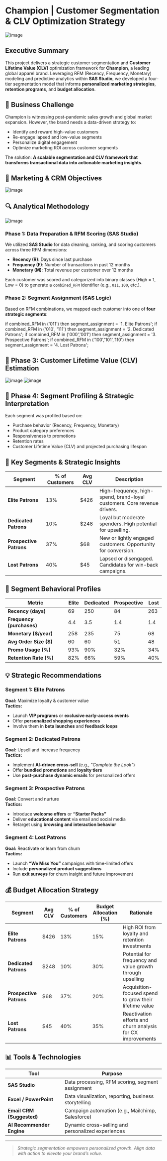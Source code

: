 # Champion | Customer Segmentation & CLV Optimization Strategy
![image](https://github.com/user-attachments/assets/5dc8e8ad-0d9e-442d-8cfb-c1ee1788419b)

## Executive Summary

This project delivers a strategic customer segmentation and **Customer Lifetime Value (CLV)** optimization framework for **Champion**, a leading global apparel brand. Leveraging RFM (Recency, Frequency, Monetary) modeling and predictive analytics within **SAS Studio**, we developed a four-tier segmentation model that informs **personalized marketing strategies**, **retention programs**, and **budget allocation**.

## 🏢 Business Challenge

Champion is witnessing post-pandemic sales growth and global market expansion. However, the brand needs a data-driven strategy to:

- Identify and reward high-value customers
- Re-engage lapsed and low-value segments
- Personalize digital engagement
- Optimize marketing ROI across customer segments

The solution: **A scalable segmentation and CLV framework that transforms transactional data into actionable marketing insights.**

## 🎯 Marketing & CRM Objectives

![image](https://github.com/user-attachments/assets/6ae27a93-e477-41ee-8fb5-80d7f838bf05)


## 🔍 Analytical Methodology

![image](https://github.com/user-attachments/assets/fc86bb23-69f8-4c13-b9a0-280d3e0a3905)


### Phase 1: Data Preparation & RFM Scoring (SAS Studio)

We utilized **SAS Studio** for data cleaning, ranking, and scoring customers across three RFM dimensions:

- **Recency (R)**: Days since last purchase
- **Frequency (F)**: Number of transactions in past 12 months
- **Monetary (M)**: Total revenue per customer over 12 months

Each customer was scored and categorized into binary classes (High = 1, Low = 0) to generate a `combined_RFM` identifier (e.g., `011`, `100`, etc.).

### Phase 2: Segment Assignment (SAS Logic)

Based on RFM combinations, we mapped each customer into one of **four strategic segments**:

if combined_RFM in ('011') then segment_assignment = '1. Elite Patrons';
if combined_RFM in ('010', '111') then segment_assignment = '2. Dedicated Patrons';
if combined_RFM in ('000','001') then segment_assignment = '3. Prospective Patrons';
if combined_RFM in ('100','101','110') then segment_assignment = '4. Lost Patrons';

## 📐 Phase 3: Customer Lifetime Value (CLV) Estimation

![image](https://github.com/user-attachments/assets/4588a5a1-705b-4f3e-98b5-10c0483b3bf0)
![image](https://github.com/user-attachments/assets/57ebbd2f-9f5d-4e37-9a3b-41a68fc92100)

## 🧮 Phase 4: Segment Profiling & Strategic Interpretation

Each segment was profiled based on:

- Purchase behavior (Recency, Frequency, Monetary)
- Product category preferences
- Responsiveness to promotions
- Retention rates
- Customer Lifetime Value (CLV) and projected purchasing lifespan

## 🧩 Key Segments & Strategic Insights

| Segment             | % of Customers | Avg CLV | Description                                                                  |
|---------------------|----------------|---------|------------------------------------------------------------------------------|
| **Elite Patrons**    | 13%            | $426    | High-frequency, high-spend, brand-loyal customers. Core revenue drivers.     |
| **Dedicated Patrons**| 10%            | $248    | Loyal but moderate spenders. High potential for upselling.                   |
| **Prospective Patrons**| 37%         | $68     | New or lightly engaged customers. Opportunity for conversion.                |
| **Lost Patrons**     | 40%            | $45     | Lapsed or disengaged. Candidates for win-back campaigns.                     |


## 🧬 Segment Behavioral Profiles

| Metric                     | Elite | Dedicated | Prospective | Lost |
|----------------------------|-------|-----------|-------------|------|
| **Recency (days)**         | 69    | 250       | 84          | 263  |
| **Frequency (purchases)**  | 4.4   | 3.5       | 1.4         | 1.4  |
| **Monetary ($/year)**      | 258   | 235       | 75          | 68   |
| **Avg Order Size ($)**     | 60    | 60        | 51          | 48   |
| **Promo Usage (%)**        | 93%   | 90%       | 32%         | 34%  |
| **Retention Rate (%)**     | 82%   | 66%       | 59%         | 40%  |


## 💡 Strategic Recommendations

### **Segment 1: Elite Patrons**
**Goal:** Maximize loyalty & customer value  
**Tactics:**
- Launch **VIP programs** or **exclusive early-access events**
- Offer **personalized shopping experiences**
- Involve them in **beta launches** and **feedback loops**

### **Segment 2: Dedicated Patrons**
**Goal:** Upsell and increase frequency  
**Tactics:**
- Implement **AI-driven cross-sell** (e.g., *"Complete the Look"*)
- Offer **bundled promotions** and **loyalty tiers**
- Use **post-purchase dynamic emails** for personalized offers

### **Segment 3: Prospective Patrons**
**Goal:** Convert and nurture  
**Tactics:**
- Introduce **welcome offers** or **“Starter Packs”**
- Deliver **educational content** via email and social media
- Retarget using **browsing and interaction behavior**

### **Segment 4: Lost Patrons**
**Goal:** Reactivate or learn from churn  
**Tactics:**
- Launch **“We Miss You”** campaigns with time-limited offers
- Include **personalized product suggestions**
- Run **exit surveys** for churn insight and future improvement

## 💰 Budget Allocation Strategy

| Segment             | Avg CLV | % of Customers | Budget Allocation (%) | Rationale                                                              |
|---------------------|---------|----------------|------------------------|------------------------------------------------------------------------|
| **Elite Patrons**    | $426    | 13%            | 15%                    | High ROI from loyalty and retention investments                        |
| **Dedicated Patrons**| $248    | 10%            | 30%                    | Potential for frequency and value growth through upselling             |
| **Prospective Patrons**| $68  | 37%            | 20%                    | Acquisition-focused spend to grow their lifetime value                 |
| **Lost Patrons**     | $45     | 40%            | 35%                    | Reactivation efforts and churn analysis for CX improvements            |


## 📊 Tools & Technologies

| Tool                      | Purpose                                                 |
|---------------------------|---------------------------------------------------------|
| **SAS Studio**            | Data processing, RFM scoring, segment assignment         |
| **Excel / PowerPoint**    | Data visualization, reporting, business storytelling     |
| **Email CRM (Suggested)** | Campaign automation (e.g., Mailchimp, Salesforce)       |
| **AI Recommender Engine** | Dynamic cross-selling and personalized experiences      |

---

> _Strategic segmentation empowers personalized growth. Align data with action to elevate your brand’s value._





